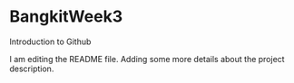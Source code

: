 # BangkitWeek3
Introduction to Github

I am editing the README file. Adding some more details about the project description.

